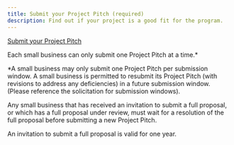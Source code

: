 ```yaml
---
title: Submit your Project Pitch (required)
description: Find out if your project is a good fit for the program. 
---
```


<a class="usa-button usa-button-primary button-arrow"  target="_blank" href="https://nsfiip.force.com/sbir">
Submit your Project Pitch</a>

Each small business can only submit one Project Pitch at a time.*

\*A small business may only submit one Project Pitch per submission window. A small business is permitted to resubmit its Project Pitch (with revisions to address any deficiencies) in a future submission window. (Please reference the solicitation for submission windows).

Any small business that has received an invitation to submit a full proposal, or which has a full proposal under review, must wait for a resolution of the full proposal before submitting a new Project Pitch.

An invitation to submit a full proposal is valid for one year.
